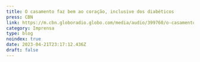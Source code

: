```yaml
---
title: O casamento faz bem ao coração, inclusive dos diabéticos
press: CBN
link: https://m.cbn.globoradio.globo.com/media/audio/399760/o-casamento-faz-bem-ao-coracao-inclusive-dos-diabe.htm
category: Imprensa
type: blog
noindex: true
date: 2023-04-21T23:17:12.436Z
draft: false
---
```

